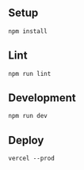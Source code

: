 ## Setup

```
npm install
```

## Lint

```
npm run lint
```

## Development

```
npm run dev
```

## Deploy

```
vercel --prod
```
